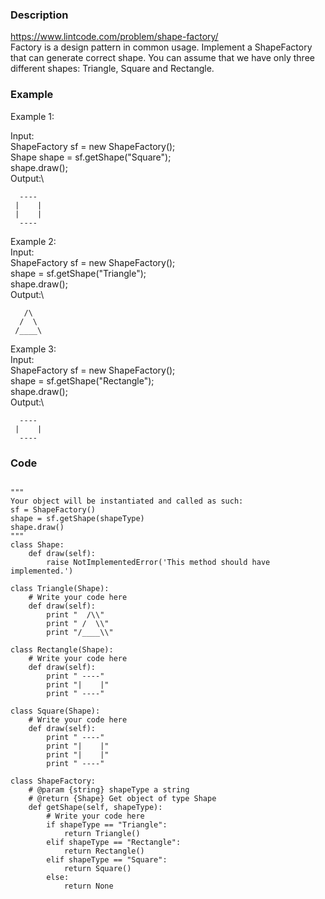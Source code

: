 ### Description
https://www.lintcode.com/problem/shape-factory/ \
Factory is a design pattern in common usage. Implement a ShapeFactory that can generate correct shape.
You can assume that we have only three different shapes: Triangle, Square and Rectangle.

### Example
Example 1:

Input:\
ShapeFactory sf = new ShapeFactory();\
Shape shape = sf.getShape("Square");\
shape.draw();\
Output:\
```
  ----
 |    |
 |    |
  ----
```

Example 2:\
Input:\
ShapeFactory sf = new ShapeFactory();\
shape = sf.getShape("Triangle");\
shape.draw();\
Output:\
```
   /\
  /  \
 /____\
```
Example 3:\
Input:\
ShapeFactory sf = new ShapeFactory();\
shape = sf.getShape("Rectangle");\
shape.draw();\
Output:\
```
  ----
 |    |
  ----
```

### Code
```

"""
Your object will be instantiated and called as such:
sf = ShapeFactory()
shape = sf.getShape(shapeType)
shape.draw()
"""
class Shape:
    def draw(self):
        raise NotImplementedError('This method should have implemented.')

class Triangle(Shape):
    # Write your code here
    def draw(self):
        print "  /\\"
        print " /  \\"
        print "/____\\"

class Rectangle(Shape):
    # Write your code here
    def draw(self):
        print " ----"
        print "|    |"
        print " ----"

class Square(Shape):
    # Write your code here
    def draw(self):
        print " ----"
        print "|    |"
        print "|    |"
        print " ----"

class ShapeFactory:
    # @param {string} shapeType a string
    # @return {Shape} Get object of type Shape
    def getShape(self, shapeType):
        # Write your code here
        if shapeType == "Triangle":
            return Triangle()
        elif shapeType == "Rectangle":
            return Rectangle()
        elif shapeType == "Square":
            return Square()
        else:
            return None
```
